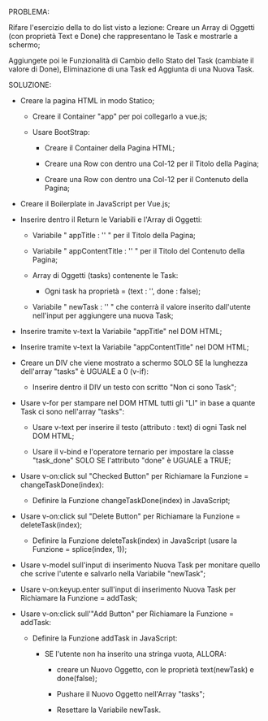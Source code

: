 PROBLEMA:

Rifare l'esercizio della to do list visto a lezione: Creare un Array di Oggetti (con proprietà Text e Done) che rappresentano le Task e mostrarle a schermo;

Aggiungete poi le Funzionalità di Cambio dello Stato del Task (cambiate il valore di Done), Eliminazione di una Task ed Aggiunta di una Nuova Task.


SOLUZIONE:

- Creare la pagina HTML in modo Statico;

    - Creare il Container "app" per poi collegarlo a vue.js;

    - Usare BootStrap:

        - Creare il Container della Pagina HTML;

        - Creare una Row con dentro una Col-12 per il Titolo della Pagina;

        - Creare una Row con dentro una Col-12 per il Contenuto della Pagina;
    

- Creare il Boilerplate in JavaScript per Vue.js;


- Inserire dentro il Return le Variabili e l'Array di Oggetti:

    - Variabile " appTitle : '' " per il Titolo della Pagina;

    - Variabile " appContentTitle : '' " per il Titolo del Contenuto della Pagina;

    - Array di Oggetti (tasks) contenente le Task:

        - Ogni task ha proprietà = (text : '', done : false);

    - Variabile " newTask : '' " che conterrà il valore inserito dall'utente nell'input per aggiungere una nuova Task;


- Inserire tramite v-text la Variabile "appTitle" nel DOM HTML;

- Inserire tramite v-text la Variabile "appContentTitle" nel DOM HTML;


- Creare un DIV che viene mostrato a schermo SOLO SE la lunghezza dell'array "tasks" è UGUALE a 0 (v-if):

    - Inserire dentro il DIV un testo con scritto "Non ci sono Task";


- Usare v-for per stampare nel DOM HTML tutti gli "LI" in base a quante Task ci sono nell'array "tasks":

    - Usare v-text per inserire il testo (attributo : text) di ogni Task nel DOM HTML;

    - Usare il v-bind e l'operatore ternario per impostare la classe "task_done" SOLO SE l'attributo "done" è UGUALE a TRUE;


- Usare v-on:click sul "Checked Button" per Richiamare la Funzione = changeTaskDone(index):

    - Definire la Funzione changeTaskDone(index) in JavaScript;


- Usare v-on:click sul "Delete Button" per Richiamare la Funzione = deleteTask(index);

    - Definire la Funzione deleteTask(index) in JavaScript (usare la Funzione = splice(index, 1));


- Usare v-model sull'input di inserimento Nuova Task per monitare quello che scrive l'utente e salvarlo nella Variabile "newTask";

- Usare v-on:keyup.enter sull'input di inserimento Nuova Task per Richiamare la Funzione = addTask;


- Usare v-on:click sull'"Add Button" per Richiamare la Funzione = addTask:

    - Definire la Funzione addTask in JavaScript:

        - SE l'utente non ha inserito una stringa vuota, ALLORA:

            - creare un Nuovo Oggetto, con le proprietà text(newTask) e done(false);

            - Pushare il Nuovo Oggetto nell'Array "tasks";

            - Resettare la Variabile newTask.